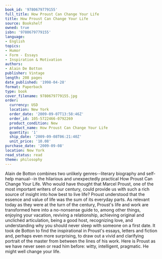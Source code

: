 ```yaml
---
book_id: '9780679779155'
full_title: How Proust Can Change Your Life
title: How Proust Can Change Your Life
source: Bookshelf
owned: true
isbn: '9780679779155'
language:
- English
topics:
- Humor
- Form - Essays
- Inspiration & Motivation
authors:
- Alain De Botton
publisher: Vintage
length: 208 pages
date_published: '1998-04-28'
format: Paperback
type: book
cover_filename: 9780679779155.jpg
order:
  currency: USD
  location: New York
  order_date: '2009-09-07T13:58:46Z'
  order_id: 105-5722466-0792269
  product_condition: New
  product_name: How Proust Can Change Your Life
  quantity: '1'
  ship_date: '2009-09-08T06:21:40Z'
  unit_price: '10.08'
purchase_date: '2009-09-08'
location: New York
read_status: read
theme: philosophy
---
```

Alain de Botton combines two unlikely genres--literary biography and self-help manual--in the hilarious and unexpectedly practical How Proust Can Change Your Life.
Who would have thought that Marcel Proust, one of the most important writers of our century, could provide us with such a rich source of insight into how best to live life? Proust understood that the essence and value of life was the sum of its everyday parts. As relevant today as they were at the turn of the century, Proust's life and work are transformed here into a no-nonsense guide to, among other things, enjoying your vacation, reviving a relationship, achieving original and unclichéd articulation, being a good host, recognizing love, and understanding why you should never sleep with someone on a first date. It took de Botton to find the inspirational in Proust's essays, letters and fiction and, perhaps even more surprising, to draw out a vivid and clarifying portrait of the master from between the lines of his work.
Here is Proust as we have never seen or read him before: witty, intelligent, pragmatic. He might well change your life.
